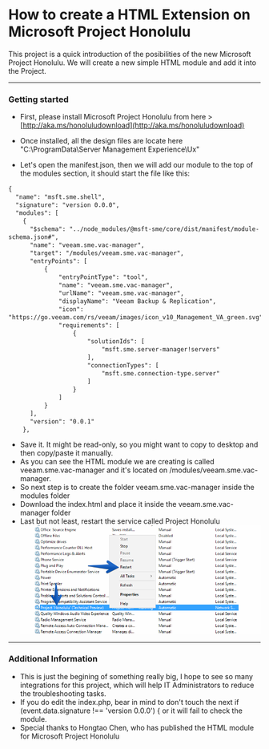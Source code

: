 How to create a HTML Extension on Microsoft Project Honolulu
===================

This project is a quick introduction of the posibilities of the new Microsoft Project Honolulu. We will create a new simple HTML module and add it into the Project.

----------

### Getting started
* First, please install Microsoft Project Honolulu from here > [http://aka.ms/honoluludownload](http://aka.ms/honoluludownload)
* Once installed, all the design files are locate here "C:\ProgramData\Server Management Experience\Ux\" 

* Let's open the manifest.json, then we will add our module to the top of the modules section, it should start the file like this:
```
{
  "name": "msft.sme.shell",
  "signature": "version 0.0.0",
  "modules": [
    {
      "$schema": "../node_modules/@msft-sme/core/dist/manifest/module-schema.json#",
      "name": "veeam.sme.vac-manager",
      "target": "/modules/veeam.sme.vac-manager",
      "entryPoints": [
          {
              "entryPointType": "tool",
              "name": "veeam.sme.vac-manager",
              "urlName": "veeam.sme.vac-manager",
              "displayName": "Veeam Backup & Replication",
              "icon": "https://go.veeam.com/rs/veeam/images/icon_v10_Management_VA_green.svg",
              "requirements": [
                  {
                      "solutionIds": [
                          "msft.sme.server-manager!servers"
                      ],
                      "connectionTypes": [
                          "msft.sme.connection-type.server"
                      ]
                  }
              ]
          }
      ],
      "version": "0.0.1"
    },
```
* Save it. It might be read-only, so you might want to copy to desktop and then copy/paste it manually.
* As you can see the HTML module we are creating is called veeam.sme.vac-manager and it's located on /modules/veeam.sme.vac-manager.
* So next step is to create the folder veeam.sme.vac-manager inside the modules folder
* Download the index.html and place it inside the veeam.sme.vac-manager folder
* Last but not least, restart the service called Project Honolulu 
![alt tag](https://github.com/jorgedlcruz/veeam-honolulu/blob/master/veeamhonolulu.png?raw=true)

----------

### Additional Information
* This is just the begining of something really big, I hope to see so many integrations for this project, which will help IT Administrators to reduce the troubleshooting tasks.
* If you do edit the index.php, bear in mind to don't touch the next  if (event.data.signature !== 'version 0.0.0') { or it will fail to check the module.
* Special thanks to Hongtao Chen, who has published the HTML module for Microsoft Project Honolulu
